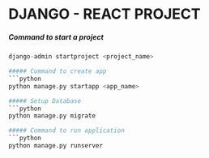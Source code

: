 # DJANGO - REACT PROJECT

##### Command to start a project
```python
django-admin startproject <project_name>

##### Command to create app
```python
python manage.py startapp <app_name>

##### Setup Database
```python
python manage.py migrate

##### Command to run application
```python
python manage.py runserver 